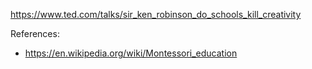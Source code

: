 
https://www.ted.com/talks/sir_ken_robinson_do_schools_kill_creativity

References:
- https://en.wikipedia.org/wiki/Montessori_education
